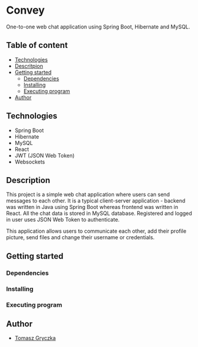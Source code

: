 # Convey
One-to-one web chat application using Spring Boot, Hibernate and MySQL.

## Table of content
- [Technologies](#technologies)
- [Descritpion](#description)
- [Getting started](#gettingstarted)
  - [Dependencies](#dependencies)
  - [Installing](#installing)
  - [Executing program](#executing)
- [Author](#author)

<a name="technologies"/>

## Technologies
- Spring Boot
- Hibernate
- MySQL
- React
- JWT (JSON Web Token)
- Websockets

<a name="description"/>

## Description
This project is a simple web chat application where users can send messages to each other. 
It is a typical client-server application - backend was written in Java using Spring Boot 
whereas frontend was written in React. All the chat data is stored in MySQL database.
Registered and logged in user uses JSON Web Token to authenticate.

This application allows users to communicate each other, add their profile picture, send
files and change their username or credentials.

<a name="gettingstarted"/>

## Getting started

<a name="dependencies"/>

### Dependencies

<a name="installing"/>

### Installing

<a name="executing"/>

### Executing program

<a name="author"/>

## Author
- [Tomasz Gryczka](https://github.com/TomaszGryczka)
